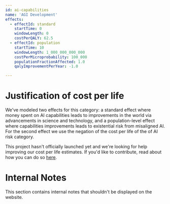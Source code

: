 ```yaml
---
id: ai-capabilities
name: 'AGI Development'
effects:
  - effectId: standard
    startTime: 0
    windowLength: 0
    costPerQALY: 62.5
  - effectId: population
    startTime: 10
    windowLength: 1_000_000_000_000
    costPerMicroprobability: 100_000
    populationFractionAffected: 1.0
    qalyImprovementPerYear: -1.0

---
```


# Justification of cost per life

We've modeled two effects for this category: a standard effect where money spent on AI capabilities leads to improvements in the world via advancements in science and technology, and a population-level effect where capabilities improvements leads to existential risk from misaligned AI. For the second effect we use the negation of the cost per life of the of AI risk category.

This project hasn't officially launched yet and we're looking for help improving our cost per life estimates.
If you'd like to contribute, read about how you can do so [here](https://github.com/impactlist/impactlist/blob/master/CONTRIBUTING.md).

# Internal Notes

This section contains internal notes that shouldn't be displayed on the website.
